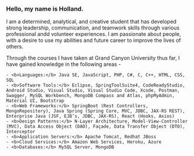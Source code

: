 ### Hello, my name is Holland.

I am a determined, analytical, and creative student that has developed strong leadership, communication, and teamwork skills through various professional andd volunteer experiences. I am passionate about people, with a desire to use my abilities and future career to improve the lives of others.

Through the courses I have taken at Grand Canyon University thus far, I have gained knowledge in the following areas -

    - <b>Languages:</b> Java SE, JavaScript, PHP, C#, C, C++, HTML, CSS, SQL
    - <b>Software Tools:</b> Eclipse, SpringToolSuite4, CodeReadyStudio, Android Studio, Visual Studio, Visual Studio Code, Xcode, Postman, Swagger, MySQL Workbench, MongoDB Compass and Atlas, phpMyAdmin, Material UI, Bootstrap
    - <b>Web Frameworks:</b> SpringBoot (Rest Controllers, MongoRepository), Java Spring (Spring Core, MVC, JDBC, JAX-RS REST), Enterprise Java (JSF, EJB’s, JDBC, JAX-RS), React (Hooks, Axios)
    - <b>Design Patterns:</b> N-Layer Architecture, Model-View-Controller (MVC), Data Access Object (DAO), Façade, Data Transfer Object (DTO), Interceptor
    - <b>Application Servers:</b> Apache Tomcat, Redhat JBoss
    - <b>Cloud Services:</b> Amazon Web Services, Heroku, Azure
    - <b>Databases:</b> MySQL Server, MongoDB
